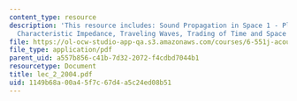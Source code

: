 ```yaml
---
content_type: resource
description: 'This resource includes: Sound Propagation in Space 1 - Plane Waves,
  Characteristic Impedance, Traveling Waves, Trading of Time and Space'
file: https://ol-ocw-studio-app-qa.s3.amazonaws.com/courses/6-551j-acoustics-of-speech-and-hearing-fall-2004/1149b68a00a45f7c67d4a5c24ed08b51_lec_2_2004.pdf
file_type: application/pdf
parent_uid: a557b856-c41b-7d32-2072-f4cdbd7044b1
resourcetype: Document
title: lec_2_2004.pdf
uid: 1149b68a-00a4-5f7c-67d4-a5c24ed08b51
---
```

